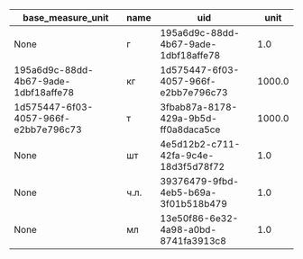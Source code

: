 |base_measure_unit|name|uid|unit|
|-----------------|----|---|----|
|None|г|195a6d9c-88dd-4b67-9ade-1dbf18affe78|1.0|
|195a6d9c-88dd-4b67-9ade-1dbf18affe78|кг|1d575447-6f03-4057-966f-e2bb7e796c73|1000.0|
|1d575447-6f03-4057-966f-e2bb7e796c73|т|3fbab87a-8178-429a-9b5d-ff0a8daca5ce|1000.0|
|None|шт|4e5d12b2-c711-42fa-9c4e-18d3f5d78f72|1.0|
|None|ч.л.|39376479-9fbd-4eb5-b69a-3f01b518b479|1.0|
|None|мл|13e50f86-6e32-4a98-a0bd-8741fa3913c8|1.0|

